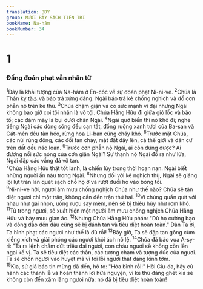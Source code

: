 ```yaml
---
translation: BDY
group: MƯỜI BẢY SÁCH TIÊN TRI
bookName: Na-hâm 
bookNumber: 34
---
```


<div class="title"><h1>1</h1> <h3>Đấng đoán phạt vẫn nhân từ</h3></div>
<span class="verse na_1_1"><sup>1</sup>Đây là khải tượng của Na-hâm ở Ên-cốc về sự đoán phạt Ni-ni-ve. </span>
<span class="verse na_1_2"><sup>2</sup>Chúa là Thần kỵ tà<a href="#" data-toggle="tooltip" data-placement="bottom" title="Nt biết ghen">⚓</a> và báo trả xứng đáng. Ngài báo trả kẻ chống nghịch và đổ cơn phẫn nộ trên kẻ thù. </span>
<span class="verse na_1_3"><sup>3</sup>Chúa chậm giận và có sức mạnh vĩ đại nhưng Ngài không bao giờ coi tội nhân là vô tội. Chúa Hằng Hữu đi giữa gió lốc và bão tố; các đám mây là bụi dưới chân Ngài. </span>
<span class="verse na_1_4"><sup>4</sup>Ngài quở biển thì nó khô đi; nghe tiếng Ngài các dòng sông đều cạn tắt, đồng ruộng xanh tươi của Ba-san và Cát-mên đều tàn héo, rừng hoa Li-ban cũng cháy khô. </span>
<span class="verse na_1_5"><sup>5</sup>Trước mặt Chúa, các núi rúng động, các đồi tan chảy, mặt đất dậy lên, cả thế giới và dân cư trên đất đều náo loạn. </span>
<span class="verse na_1_6"><sup>6</sup>Trước cơn phẫn nộ Ngài, ai còn đứng được? Ai đương nổi sức nóng của cơn giận Ngài? Sự thạnh nộ Ngài đổ ra như lửa, Ngài đập các vầng đá vỡ tan.<br/></span>
<span class="verse na_1_7"><sup>7</sup>Chúa Hằng Hữu thật tốt lành, là chiến lũy trong thời hoạn nạn. Ngài biết những người ẩn náu trong Ngài. </span>
<span class="verse na_1_8"><sup>8</sup>Nhưng đối với kẻ nghịch thù, Ngài sẽ giáng lội lụt tràn lan quét sạch chỗ họ ở và rượt đuổi họ vào bóng tối.<br/></span>
<span class="verse na_1_9"><sup>9</sup>Ni-ni-ve hỡi, ngươi âm mưu chống nghịch Chúa như thế nào? Chúa sẽ tận diệt ngươi chỉ một trận, không cần đến trận thứ hai. </span>
<span class="verse na_1_10"><sup>10</sup>Vì chúng quấn quít với nhau như gai nhọn, uống rượu say mèm, nên sẽ bị thiêu hủy như rơm khô. </span>
<span class="verse na_1_11"><sup>11</sup>Từ trong ngươi, sẽ xuất hiện một người âm mưu chống nghịch Chúa Hằng Hữu và bày mưu gian ác. </span>
<span class="verse na_1_12"><sup>12</sup>Nhưng Chúa Hằng Hữu phán: &#34;Dù họ cường bạo và đông đảo đến đâu cũng sẽ bị đánh tan và tiêu diệt hoàn toàn.&#34; Dân Ta ơi, Ta hình phạt các ngươi như thế là đủ rồi! </span>
<span class="verse na_1_13"><sup>13</sup>Bây giờ, Ta sẽ đập tan gông cùm xiềng xích và giải phóng các ngươi khỏi ách nô lệ. </span>
<span class="verse na_1_14"><sup>14</sup>Chúa đã bảo vua A-sy-ri: &#34;Ta ra lệnh chấm dứt triều đại ngươi, con cháu ngươi sẽ không còn lên ngai kế vị. Ta sẽ tiêu diệt các thần, các tượng chạm và tượng đúc của ngươi. Ta sẽ chôn ngươi vào huyệt mả vì tội lỗi ngươi thật đáng kinh tởm.<br/></span>
<span class="verse na_1_15"><sup>15</sup>Kìa, sứ giả báo tin mừng đã đến, hô to: &#34;Hòa bình rồi!&#34; Hỡi Giu-đa, hãy cử hành các thánh lễ và hoàn thành lời hứa nguyện, vì kẻ thù đáng ghét kia sẽ không còn đến xâm lăng ngưoi nữa: nó đã bị tiêu diệt hoàn toàn!</span>
